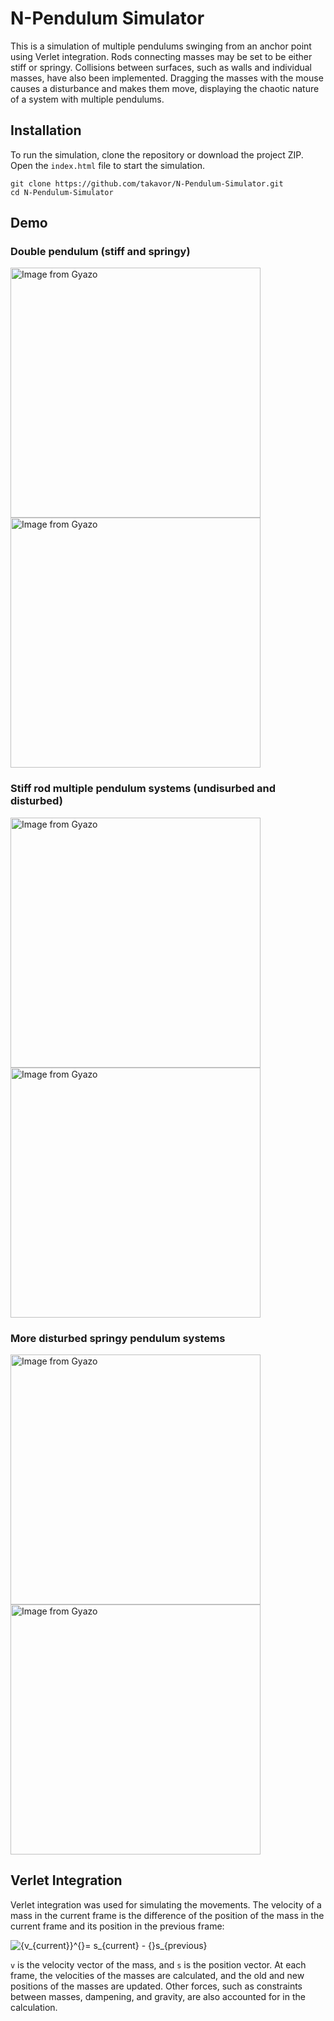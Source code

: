 # N-Pendulum Simulator

This is a simulation of multiple pendulums swinging from an anchor point using Verlet integration. Rods connecting masses may be set to be either stiff or springy. Collisions between surfaces, such as walls and individual masses, have also been implemented. Dragging the masses with the mouse causes a disturbance and makes them move, displaying the chaotic nature of a system with multiple pendulums.

## Installation

To run the simulation, clone the repository or download the project ZIP. Open the `index.html` file to start the simulation.
```linux
git clone https://github.com/takavor/N-Pendulum-Simulator.git
cd N-Pendulum-Simulator
```

## Demo

### Double pendulum (stiff and springy)
<div>
	<a href="https://gyazo.com/42417df7e9901028daeb07bab5066182"><img src="https://i.gyazo.com/42417df7e9901028daeb07bab5066182.gif" alt="Image from Gyazo" width="400"/></a>
	<a href="https://gyazo.com/98039492b59edcbb097da933d23ae569"><img src="https://i.gyazo.com/98039492b59edcbb097da933d23ae569.gif" alt="Image from Gyazo" width="400"/></a>
</div>

### Stiff rod multiple pendulum systems (undisurbed and disturbed)
<div>
	<a href="https://gyazo.com/1388407c0e0688b3ac9008f889f4f903"><img src="https://i.gyazo.com/1388407c0e0688b3ac9008f889f4f903.gif" alt="Image from Gyazo" width="400"/></a>
	<a href="https://gyazo.com/71484bfb6dc863ecff358e0c768bc82d"><img src="https://i.gyazo.com/71484bfb6dc863ecff358e0c768bc82d.gif" alt="Image from Gyazo" width="400"/></a>
</div>

### More disturbed springy pendulum systems
<div>
	<a href="https://gyazo.com/89473059a39770bbec66d807174742a0"><img src="https://i.gyazo.com/89473059a39770bbec66d807174742a0.gif" alt="Image from Gyazo" width="400"/></a>
	<a href="https://gyazo.com/3e5ceffc52c8133183753f9a50c7ae08"><img src="https://i.gyazo.com/3e5ceffc52c8133183753f9a50c7ae08.gif" alt="Image from Gyazo" width="400"/></a>
</div>

## Verlet Integration

Verlet integration was used for simulating the movements. The velocity of a mass in the current frame is the difference of the position of the mass in the current frame and its position in the previous frame:

<img src="https://latex.codecogs.com/svg.image?{v_{current}}^{}=&space;s_{current}&space;-&space;{}s_{previous}" title="{v_{current}}^{}= s_{current} - {}s_{previous}" />

`v` is the velocity vector of the mass, and `s` is the position vector. At each frame, the velocities of the masses are calculated, and the old and new positions of the masses are updated. Other forces, such as constraints between masses, dampening, and gravity, are also accounted for in the calculation.

